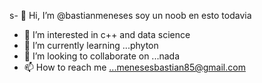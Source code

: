 s- 👋 Hi, I’m @bastianmeneses soy un noob en esto todavia 
- 👀 I’m interested in c++ and  data science
- 🌱 I’m currently learning ...phyton
- 💞️ I’m looking to collaborate on ...nada 
- 📫 How to reach me ...menesesbastian85@gmail.com

<!---
bastianmeneses/bastianmeneses is a ✨ special ✨ repository because its `README.md` (this file) appears on your GitHub profile
You can click the Preview link to take a look at your changes.
--->
